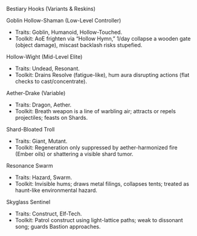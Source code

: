 Bestiary Hooks (Variants & Reskins)

Goblin Hollow-Shaman (Low-Level Controller)
- Traits: Goblin, Humanoid, Hollow-Touched.
- Toolkit: AoE frighten via “Hollow Hymn,” 1/day collapse a wooden gate (object damage), miscast backlash risks stupefied.

Hollow-Wight (Mid-Level Elite)
- Traits: Undead, Resonant.
- Toolkit: Drains Resolve (fatigue-like), hum aura disrupting actions (flat checks to cast/concentrate).

Aether-Drake (Variable)
- Traits: Dragon, Aether.
- Toolkit: Breath weapon is a line of warbling air; attracts or repels projectiles; feasts on Shards.

Shard-Bloated Troll
- Traits: Giant, Mutant.
- Toolkit: Regeneration only suppressed by aether-harmonized fire (Ember oils) or shattering a visible shard tumor.

Resonance Swarm
- Traits: Hazard, Swarm.
- Toolkit: Invisible hums; draws metal filings, collapses tents; treated as haunt-like environmental hazard.

Skyglass Sentinel
- Traits: Construct, Elf-Tech.
- Toolkit: Patrol construct using light-lattice paths; weak to dissonant song; guards Bastion approaches.

